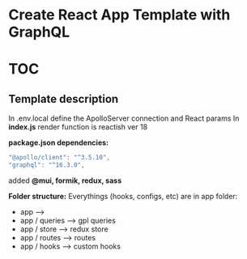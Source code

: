 # Create React App Template with GraphQL

# TOC


## Template description
In .env.local define the ApolloServer connection and React params
In **index.js** render function is reactish ver 18

**package.json dependencies:**
```javascript
"@apollo/client": "^3.5.10",
"graphql": "^16.3.0",
```
added **@mui, formik, redux, sass**

**Folder structure:**
Everythings (hooks, configs, etc) are in app folder:
- app --> 
- app / queries --> gpl queries
- app / store --> redux store
- app / routes --> routes
- app / hooks --> custom hooks